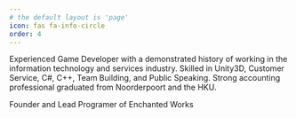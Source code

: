 ```yaml
---
# the default layout is 'page'
icon: fas fa-info-circle
order: 4
---
```


Experienced Game Developer with a demonstrated history of working in the information technology and services industry. Skilled in Unity3D, Customer Service, C#, C++, Team Building, and Public Speaking. Strong accounting professional graduated from Noorderpoort and the HKU. 

Founder and Lead Programer of Enchanted Works
